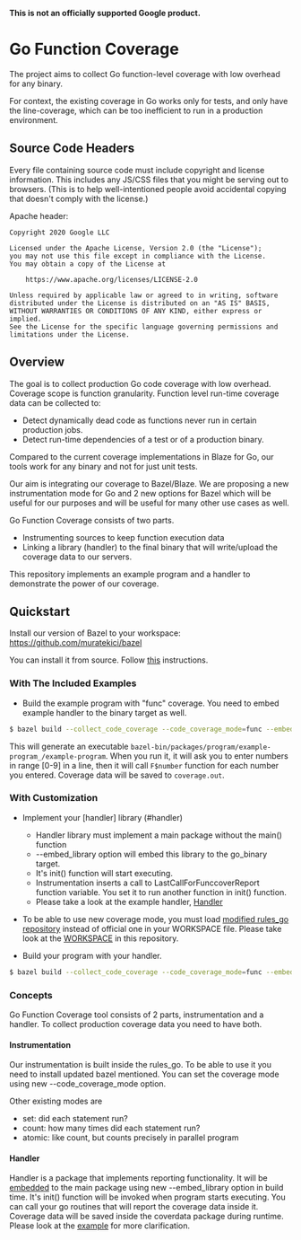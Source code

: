 **This is not an officially supported Google product.**

# Go Function Coverage

The project aims to collect Go function-level coverage with low overhead for any
binary.

For context, the existing coverage in Go works only for tests, and only have the
line-coverage, which can be too inefficient to run in a production environment.

## Source Code Headers

Every file containing source code must include copyright and license
information. This includes any JS/CSS files that you might be serving out to
browsers. (This is to help well-intentioned people avoid accidental copying that
doesn't comply with the license.)

Apache header:

```
Copyright 2020 Google LLC

Licensed under the Apache License, Version 2.0 (the "License");
you may not use this file except in compliance with the License.
You may obtain a copy of the License at

    https://www.apache.org/licenses/LICENSE-2.0

Unless required by applicable law or agreed to in writing, software
distributed under the License is distributed on an "AS IS" BASIS,
WITHOUT WARRANTIES OR CONDITIONS OF ANY KIND, either express or implied.
See the License for the specific language governing permissions and
limitations under the License.
```

## Overview

The goal is to collect production Go code coverage with low overhead. Coverage scope is function granularity.
Function level run-time coverage data can be collected to:

* Detect dynamically dead code as functions never run in certain production jobs.
* Detect run-time dependencies of a test or of a production binary.

Compared to the current coverage implementations in Blaze for Go, our tools work for any binary and not for just unit tests.

Our aim is integrating our coverage to Bazel/Blaze. We are proposing a new instrumentation mode for Go and 2 new options for Bazel which will be useful for our purposes and will be useful for many other use cases as well. 

Go Function Coverage consists of two parts. 

* Instrumenting sources to keep function execution data
* Linking a library (handler) to the final binary that will write/upload the coverage data to our servers.

This repository implements an example program and a handler to demonstrate the power of our coverage.


## Quickstart

Install our version of Bazel to your workspace: https://github.com/muratekici/bazel

You can install it from source. Follow [this](https://docs.bazel.build/versions/master/install-compile-source.html) instructions. 

### With The Included Examples

* Build the example program with "func" coverage. You need to embed example handler to the binary target as well. 
```bash
$ bazel build --collect_code_coverage --code_coverage_mode=func --embed_library=//packages/handler:example-handler //packages/program:example-program
```
This will generate an executable ```bazel-bin/packages/program/example-program_/example-program```.
When you run it, it will ask you to enter numbers in range [0-9] in a line, then it will call ```F$number``` function for each number you entered.
Coverage data will be saved to ```coverage.out```.

### With Customization

* Implement your [handler] library (#handler)
   * Handler library must implement a main package without the main() function
   * --embed_library option will embed this library to the go_binary target. 
   * It's init() function will start executing.
   * Instrumentation inserts a call to LastCallForFunccoverReport function variable. You set it to run another function in init() function.
   * Please take a look at the example handler, [Handler](../master/packages/handler/main.go)
   
* To be able to use new coverage mode, you must load [modified rules_go repository](https://github.com/muratekici/rules_go) instead of official one in your WORKSPACE file. Please take look at the [WORKSPACE](../master/WORKSPACE) in this repository.

* Build your program with your handler. 

```bash
$ bazel build --collect_code_coverage --code_coverage_mode=func --embed_library=//:your_handler //:your-program
```

### Concepts

Go Function Coverage tool consists of 2 parts, instrumentation and a handler. To collect production coverage data you need to have both.

#### Instrumentation

Our instrumentation is built inside the rules_go. To be able to use it you need to install updated bazel mentioned. You can set the coverage mode using new --code_coverage_mode option. 

Other existing modes are 

* set: did each statement run?
* count: how many times did each statement run?
* atomic: like count, but counts precisely in parallel program

#### Handler

Handler is a package that implements reporting functionality. It will be [embedded](https://github.com/bazelbuild/rules_go/blob/master/go/core.rst#embedding) to the main package using new --embed_library option in build time. It's init() function will be invoked when program starts executing. You can call your go routines that will report the coverage data inside it. Coverage data will be saved inside the coverdata package during runtime. Please look at the [example](../master/packages/handler/) for more clarification. 
